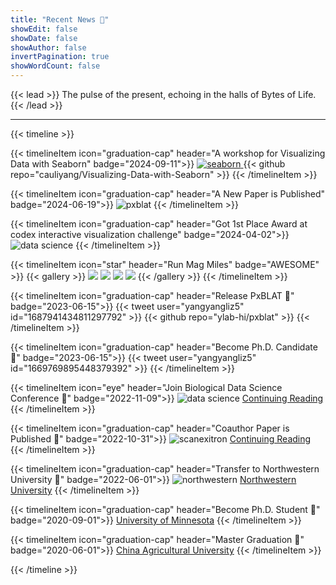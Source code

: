 ```yaml
---
title: "Recent News 🚀"
showEdit: false
showDate: false
showAuthor: false
invertPagination: true
showWordCount: false
---
```


{{< lead >}}
The pulse of the present, echoing in the halls of Bytes of Life.
{{< /lead >}}

---

<!-- prettier-ignore-start -->


<!-- timelineItem icon="graduation-cap" header="Become Ph.D. Candidate" badge="2023-06-15" subheader="subheader" -->
<!-- {{< timelineItem icon="code" header="Another Awesome Header" badge="date - present" subheader="Awesome Subheader" >}} -->

<!-- <ul> -->
<!--   <li>Coffee</li> -->
<!--   <li>Tea</li> -->
<!--   <li>Milk</li> -->
<!-- </ul> -->
<!-- {{< /timelineItem >}} -->

<!-- {{< timelineItem icon="star" header="Shortcodes" badge="AWESOME" >}} -->
<!-- With other shortcodes -->
<!-- {{< gallery >}} -->
<!-- <img src="gallery/01.jpg" class="grid-w33" /> -->
<!-- <img src="gallery/02.jpg" class="grid-w33" /> -->
<!-- <img src="gallery/03.jpg" class="grid-w33" /> -->
<!-- <img src="gallery/04.jpg" class="grid-w33" /> -->
<!-- <img src="gallery/05.jpg" class="grid-w33" /> -->
<!-- <img src="gallery/06.jpg" class="grid-w33" /> -->
<!-- <img src="gallery/07.jpg" class="grid-w33" /> -->
<!-- {{< /gallery >}} -->
<!-- {{< /timelineItem >}} -->

{{< timeline >}}

{{< timelineItem icon="graduation-cap" header="A workshop for Visualizing Data with Seaborn" badge="2024-09-11">}}
<a href="https://yangyangli.top/Visualizing-Data-with-Seaborn/">  <img src="imgs/seaborn.png" alt="seaborn"> </a>
{{< github repo="cauliyang/Visualizing-Data-with-Seaborn" >}}
{{< /timelineItem >}}


{{< timelineItem icon="graduation-cap" header="A New Paper is Published" badge="2024-06-19">}}
<img src="imgs/pxblat.png" alt="pxblat">
{{< /timelineItem >}}


{{< timelineItem icon="graduation-cap" header="Got 1st Place Award at codex interactive visualization challenge" badge="2024-04-02">}}
<img src="imgs/codex.png" alt="data science">
{{< /timelineItem >}}

{{< timelineItem icon="star" header="Run Mag Miles" badge="AWESOME" >}}
{{< gallery >}}
<img src="gallery/run_5k_0915.jpg" class="grid-w33" />
<img src="gallery/run_5k_0915_2.jpg" class="grid-w33" />
<img src="gallery/run_5k_0915_3.jpg" class="grid-w33" />
<img src="gallery/run_5k_0915_4.jpg" class="grid-w33" />
{{< /gallery >}}
{{< /timelineItem >}}

{{< timelineItem icon="graduation-cap" header="Release PxBLAT 🚀" badge="2023-06-15">}}
{{< tweet user="yangyangliz5" id="1687941434811297792" >}}
{{< github repo="ylab-hi/pxblat" >}}
{{< /timelineItem >}}

{{< timelineItem icon="graduation-cap" header="Become Ph.D. Candidate 🎉" badge="2023-06-15">}}
{{< tweet user="yangyangliz5" id="1669769895448379392" >}}
{{< /timelineItem >}}

{{< timelineItem icon="eye" header="Join Biological Data Science Conference 🛫" badge="2022-11-09">}}
<img src="imgs/bdsc.png" alt="data science">
<a href="https://meetings.cshl.edu/archivesmeetings.aspx?meet=DATA&year=22" target="_blank">Continuing Reading</a>
{{< /timelineItem >}}


{{< timelineItem icon="graduation-cap" header="Coauthor Paper is Published 🎉" badge="2022-10-31">}}
<img src="imgs/scanexitron.png" alt="scanexitron">
<a href="https://pubmed.ncbi.nlm.nih.gov/36099042" target="_blank">Continuing Reading</a>
{{< /timelineItem >}}

{{< timelineItem icon="graduation-cap" header="Transfer to Northwestern University 🎉" badge="2022-06-01">}}
<img src="imgs/nw.gif" alt="northwestern">
<a href="https://www.feinberg.northwestern.edu" target="_blank">Northwestern University</a>
{{< /timelineItem >}}

{{< timelineItem icon="graduation-cap" header="Become Ph.D. Student 🎉" badge="2020-09-01">}}
<a href="https://twin-cities.umn.edu/" target="_blank">University of Minnesota</a>
{{< /timelineItem >}}


{{< timelineItem icon="graduation-cap" header="Master Graduation 🎉" badge="2020-06-01">}}
<a href="https://en.cau.edu.cn" target="_blank">China Agricultural University</a>
{{< /timelineItem >}}


{{< /timeline >}}

<!-- prettier-ignore-end -->
